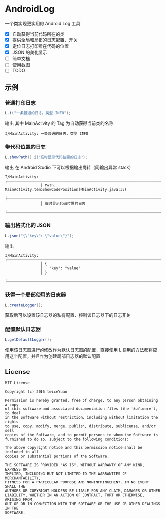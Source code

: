 # AndroidLog

一个类实现更实用的 Android Log 工具

* [x] 自动获得当前代码所在的类
* [x] 提供全局和局部的日志配置、开关
* [x] 定位日志打印所在代码的位置
* [x] JSON 的美化显示
* [ ] 简单文档
* [ ] 使用截图
* [ ] TODO

## 示例

### 普通打印日志
```java
L.i("一条普通的日志，类型 INFO");
```
输出 其中 MainActivity 的 Tag 为自动获得当前类的名称
```
I/MainActivity: 一条普通的日志，类型 INFO
```

### 带代码位置的日志
```java
L.showPath().i("临时显示代码位置的日志");
```
输出 在 Android Studio 下可以根据输出跳转（同输出异常 stack）
```
I/MainActivity: ┌───────────────────────────────────────────────────────────────────────────────────
                │ Path: MainActivity.tempShowCodePosition(MainActivity.java:37)
                ├───────────────────────────────────────────────────────────────────────────────────
                │ 临时显示代码位置的日志
                └───────────────────────────────────────────────────────────────────────────────────
```

### 输出格式化的 JSON
```java
L.json("{\"key\": \"value\"}");
```
输出
```
I/MainActivity: ┌───────────────────────────────────────────────────────────────────────────────────
                │ {
                │   "key": "value"
                │ }
                └───────────────────────────────────────────────────────────────────────────────────
```

### 获得一个局部使用的日志器
```java
L.createLogger();
```
获取后可以设置该日志器的私有配置、控制该日志器下的日志开关

### 配置默认日志器
```java
L.getDefaultLogger();
```
使用该日志器进行的修改作为默认日志器的配置，直接使用 L 调用的方法都将应用这个配置，并且作为创建局部日志器的默认配置

## License

```
MIT License

Copyright (c) 2016 twiceYuan

Permission is hereby granted, free of charge, to any person obtaining a copy
of this software and associated documentation files (the "Software"), to deal
in the Software without restriction, including without limitation the rights
to use, copy, modify, merge, publish, distribute, sublicense, and/or sell
copies of the Software, and to permit persons to whom the Software is
furnished to do so, subject to the following conditions:

The above copyright notice and this permission notice shall be included in all
copies or substantial portions of the Software.

THE SOFTWARE IS PROVIDED "AS IS", WITHOUT WARRANTY OF ANY KIND, EXPRESS OR
IMPLIED, INCLUDING BUT NOT LIMITED TO THE WARRANTIES OF MERCHANTABILITY,
FITNESS FOR A PARTICULAR PURPOSE AND NONINFRINGEMENT. IN NO EVENT SHALL THE
AUTHORS OR COPYRIGHT HOLDERS BE LIABLE FOR ANY CLAIM, DAMAGES OR OTHER
LIABILITY, WHETHER IN AN ACTION OF CONTRACT, TORT OR OTHERWISE, ARISING FROM,
OUT OF OR IN CONNECTION WITH THE SOFTWARE OR THE USE OR OTHER DEALINGS IN THE
SOFTWARE.
```
